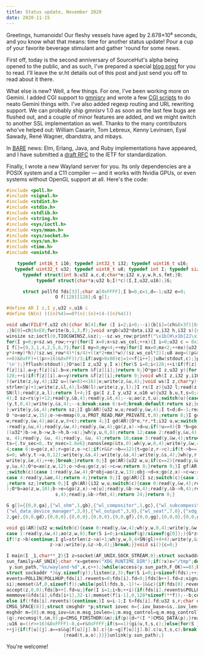```yaml
---
title: Status update, November 2020
date: 2020-11-15
---
```


Greetings, humanoids! Our fleshy vessels have aged by 2.678×10⁶ seconds, and you
know what that means: time for another status update! Pour a cup of your
favorite beverage stimulant and gather 'round for some news.

First off, today is the second anniversary of SourceHut's alpha being opened to
the public, and as such, I've prepared a special [blog post][sr.ht 2 years] for
you to read. I'll leave the sr.ht details out of this post and just send you off
to read about it there.

[sr.ht 2 years]: https://sourcehut.org/blog/2020-11-15-sourcehut-2-year-alpha/

What else is new? Well, a few things. For one, I've been working more on Gemini.
I added CGI support to [gmnisrv](https://sr.ht/~sircmpwn/gmnisrv) and wrote a
few [CGI scripts](https://git.sr.ht/~sircmpwn/cgi-scripts) to do neato Gemini
things with. I've also added regexp routing and URL rewriting support. We can
probably ship gmnisrv 1.0 as soon as the last few bugs are flushed out, and a
couple of minor features are added, and we might switch to another SSL
implementation as well. Thanks to the many contributors who've helped out:
William Casarin, Tom Lebreux, Kenny Levinsen, Eyal Sawady, René Wagner,
dbandstra, and mbays.

In [BARE](https://baremessages.org) news: Elm, Erlang, Java, and Ruby
implementations have appeared, and I have submitted a
[draft RFC](https://datatracker.ietf.org/doc/draft-devault-bare/) to the IETF
for standardization.

Finally, I wrote a new Wayland server for you. Its only dependencies are a POSIX
system and a C11 compiler &mdash; and it works with Nvidia GPUs, or even systems
without OpenGL support at all. Here's the code:

```c
#include <poll.h>
#include <signal.h>
#include <stdint.h>
#include <stdio.h>
#include <stdlib.h>
#include <string.h>
#include <sys/ioctl.h>
#include <sys/mman.h>
#include <sys/socket.h>
#include <sys/un.h>
#include <time.h>
#include <unistd.h>

	typedef int16_t i16; typedef int32_t i32; typedef uint16_t u16;
   typedef uint32_t u32; typedef uint8_t u8; typedef int I; typedef size_t S;
	  typedef struct{int b;u32 a,c,d;char*e;i32 x,y,w,h,s,fmt;}O;
	       typedef struct{char*a;u32 b;I(*c)(I,I,u32,u16);}G;

	  struct pollfd fds[33];char a[0xFFFF];I b=0,c=1,d=-1;u32 e=0;
			      O f[128][128];G g[];

#define AR I z,I y,u32 x,u16 c
#define SN(n) (((n)%4)==0?(n):(n)+(4-((n)%4)))

void u8w(FILE*f,u32 ch){char b[4];for (I i=2;i>0;--i){b[i]=(ch&0x3f)|0x80;ch>>=6
;}b[0]=ch|0xE0;fwrite(b,1,3,f);}void xrgb(u32*data,i32 w,i32 h,i32 s){struct
winsize sz;ioctl(0,TIOCGWINSZ,&sz);--sz.ws_row;printf("\x1b[H\x1b[2J\x1b[3J");
for(I y=0;y<sz.ws_row;++y){for(I x=0;x<sz.ws_col;++x){I i=0;u32 c = 0x2800;const
I f[]={0,3,1,4,2,5,6,7};for(I my=0;my<4;++my)for(I mx=0;mx<2;++mx){u32 p=data[((
y*4+my)*h)/(sz.ws_row*4)*(s/4)+((x*2+mx)*w)/(sz.ws_col*2)];u8 avg=((p&0xFF)+((p
>>8)&0xFF)+((p>>16)&0xFF))/3;if(avg>0x80)c|=1<<f[i++];}u8w(stdout,c);}putchar(
'\n');}fflush(stdout);}O*ao(I z,u32 y,I x){for(S i=0;i<128;++i)if(f[z][i].a==0){
f[z][i].a=y;f[z][i].b=x;return &f[z][i];}return 0;}O*go(I z,u32 y){for(S i=0;i<
128;++i)if(f[z][i].a==y)return &f[z][i];return 0;}void wh(I z,i32 y,i16 x, i16 w
){write(z,&y,4);i32 u=((w+8)<<16)|x;write(z,&u,4);}void ws(I z,char*y){i32 l=
strlen(y)+1;write(z,&l,4);l=SN(l);write(z,y,l);}I rs(I z){u32 l;read(z,&l,4);l=
SN(l);read(z,a,l);return l+4;}I ga(I z,I y,u32 x,u16 w){u32 b,u,t,s=0;read(y,&u,
4);I sz=rs(y)+12;read(y,&b,4);read(y,&t,4);--u;ao(z,t,u);switch(u){case 1:++s;wh
(y,t,0,4);write(y,&s,4);--s;break;case 6:s=0;break;default:return sz;}wh(y,t,0,4
);write(y,&s,4);return sz;}I gb(AR){u32 w,u;read(y,&w,4);I t=d;d=-1;read(y,&u,4);
O *o=ao(z,w,15);o->e=mmap(0,u,PROT_READ,MAP_PRIVATE,t,0);return 8;}I gc(AR){u32
w;read(y,&w,4);ao(z,w,8+c);return 4;}I gd(AR){O*o,*r,*t;i32 u,w;switch(c){case 1
:read(y,&u,4);read(y,&w,4);read(y,&w,4);go(z,x)->d=u;if(!u==0){O *b=go(z,u);xrgb
((u32*)b->e,b->w,b->h,b->s);}wh(y,u,0,0);return 12;case 2:read(y,&u,4);read(y, &
u, 4);read(y, &u, 4);read(y, &u, 4);return 16;case 3:read(y,&w,4);struct timespec
ts={.tv_sec=0,.tv_nsec=1.6e6};nanosleep(&ts,0);wh(y,w,0,4);write(y,&w,4);return
4;case 6:o=go(z,x);r=go(z,o->c);if(r&&r->b==12){t=go(z,r->c);if(t->b==13){u32
s=0; wh(y,t->a,0,12);write(y,&s,4);write(y,&s,4);write(y,&s,4);}wh(y,r->a,0,4);
write(y,&e,4);++e;}break;}return 0;}I ge(AR){u32 w,u;if(c==2){read(y,&w,4);read(
y,&u,4);O*o=ao(z,w,12);o->d=u;go(z,u)->c=w;return 8;}return 0;}I gf(AR){u32 w,ae
;switch(c){case 1:read(y,&w,4);O*obj=ao(z,w,13);obj->d=x;go(z,x)->c=w;return 4;
case 4:read(y,&ae,4);return 4;}return 0;}I gg(AR){I sz;switch(c){case 2:sz=rs(y)
;return sz;}return 0;}I gh(AR){i32 w,u;switch(c){case 0:read(y,&w,4);read(y,&u,4
);O*b=ao(z,w,10);b->e=&go(z,x)->e[u];read(y,&b->w,4);read(y,&b->h,4);read(y,&b->
                  s,4);read(y,&b->fmt,4);return 24;}return 0;}

G g[]={{0,0,ga},{"wl_shm",1,gb},{"wl_compositor",1,gc},{"wl_subcompositor",1,0},
{"wl_data_device_manager",3,0},{"wl_output",3,0},{"wl_seat",7,0},{"xdg_wm_base",
2,ge},{0,0,gd},{0,0,0},{0,0,0},{0,0,0},{0,0,gf},{0,0,gg},{0,0,0},{0,0,gh}};

void gi(AR){u32 w;switch(c){case 0:read(y,&w,4);wh(y,w,0,4);write(y,&w,4);break;
case 1:read(y,&w,4);ao(z,w,0);for(S i=0;i<sizeof(g)/sizeof(g[0]);){G*z=&g[i++];
if(!z->b)continue;I gl=strlen(z->a)+1;wh(y,w,0,4+SN(gl)+4+4);write(y,&i,4);ws(y,
                z->a);write(y,&z->b,4);}break;}}void si(){c=0;}

I main(I _1,char**_2){I z=socket(AF_UNIX,SOCK_STREAM,0);struct sockaddr_un y={.
sun_family=AF_UNIX};char *x=getenv("XDG_RUNTIME_DIR");if(!x)x="/tmp";do{sprintf(
 y.sun_path,"%s/wayland-%d",x,c++);}while(access(y.sun_path,F_OK)==0);bind(z, (
struct sockaddr *)&y,sizeof(y));listen(z,3);for(S i=0;i<sizeof(fds);++i){fds[i].
events=POLLIN|POLLHUP;fds[i].revents=0;fds[i].fd=0;}fds[b++].fd=z;signal(SIGINT,
si);memset(&f,0,sizeof(f));while(poll(fds,b,-1)!=-1&&c){if(fds[0].revents){I u=
accept(z,0,0);fds[b++].fd=u;}for(I i=1;i<b;++i){if(fds[i].revents&POLLHUP){
memmove(&fds[i],&fds[i+1],32-i);memset(f[i-1],0,128*sizeof(**f));--b;continue;}
else if(!fds[i].revents){continue;}I u=i-1;I t=fds[i].fd;u32 s,r;char q[
CMSG_SPACE(8)];struct cmsghdr *p;struct iovec n={.iov_base=&s,.iov_len=4};struct
msghdr m={0};m.msg_iov=&n;m.msg_iovlen=1;m.msg_control=q;m.msg_controllen=sizeof
(q);recvmsg(t,&m,0);p=CMSG_FIRSTHDR(&m);if(p){d=*(I *)CMSG_DATA(p);}read(t,&r,4)
;u16 o=((r>>16)&0xFFFF)-8,c=r&0xFFFF;if(s==1){gi(u,t,s,c);}else{for(S j=0;j<128;
++j){if(f[u][j].a==s&&g[f[u][j].b].c){o-=g[f[u][j].b].c(u,t,s,c);break;}}if(o>0)
                     {read(t,a,o);}}}}unlink(y.sun_path);}
```

You're welcome!
